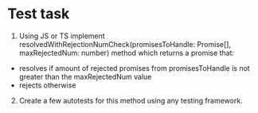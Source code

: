 # Test task

1. Using JS or TS implement resolvedWithRejectionNumCheck(promisesToHandle: Promise[], maxRejectedNum: number) method which returns a promise that:
- resolves if amount of rejected promises from promisesToHandle is not greater than the maxRejectedNum value
- rejects otherwise
2. Create a few autotests for this method using any testing framework.
